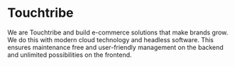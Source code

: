 # Touchtribe
We are Touchtribe and build e-commerce solutions that make brands grow. We do this with modern cloud technology and headless software. This ensures maintenance free and user-friendly management on the backend and unlimited possibilities on the frontend.
